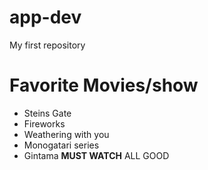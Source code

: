# app-dev
My first repository
# Favorite Movies/show
- Steins Gate
- Fireworks
- Weathering with you
- Monogatari series
- Gintama
  **MUST WATCH**
  ALL GOOD
